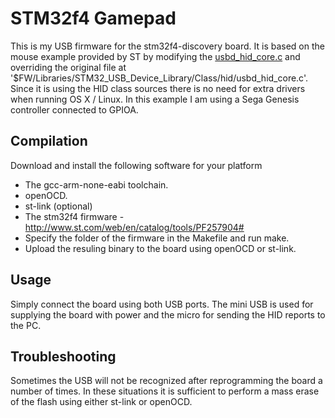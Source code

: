 STM32f4 Gamepad
===============

This is my USB firmware for the stm32f4-discovery board. It is based on the mouse example provided by ST by modifying the [usbd_hid_core.c](https://github.com/guitarfriiik/stm32f4_Gamepad/blob/master/usbd_hid_core.c) and overriding the original file at '$FW/Libraries/STM32_USB_Device_Library/Class/hid/usbd_hid_core.c'. Since it is using the HID class sources there is no need for extra drivers when running OS X / Linux. In this example I am using a Sega Genesis controller connected to GPIOA.

Compilation
-----------
Download and install the following software for your platform
  * The gcc-arm-none-eabi toolchain.
  * openOCD.
  * st-link (optional)
  * The stm32f4 firmware - http://www.st.com/web/en/catalog/tools/PF257904#
  * Specify the folder of the firmware in the Makefile and run make.
  * Upload the resuling binary to the board using openOCD or st-link.

Usage
-----
Simply connect the board using both USB ports. The mini USB is used for supplying the board with power and the micro for sending the HID reports to the PC.

Troubleshooting
---------------
Sometimes the USB will not be recognized after reprogramming the board a number of times. In these situations it is sufficient to perform a mass erase of the flash using either st-link or openOCD.  

